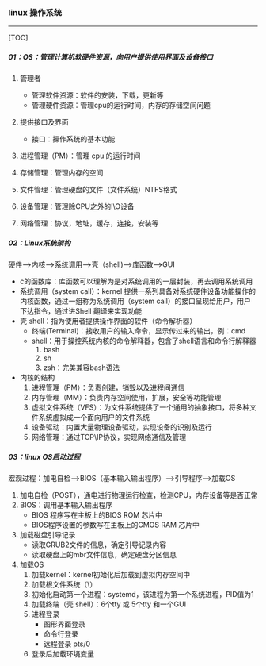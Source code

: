 ### linux 操作系统

------

[TOC]

##### 01：OS：管理计算机软硬件资源，向用户提供使用界面及设备接口

1. 管理者
   - 管理软件资源：软件的安装，下载，更新等
   - 管理硬件资源：管理cpu的运行时间，内存的存储空间问题
2. 提供接口及界面
   - 接口：操作系统的基本功能

1. 进程管理（PM）：管理 cpu 的运行时间
2. 存储管理：管理内存的空间
3. 文件管理：管理硬盘的文件（文件系统）NTFS格式
4. 设备管理：管理除CPU之外的I\O设备
5. 网络管理：协议，地址，缓存，连接，安装等

##### 02：Linux系统架构

硬件—>内核—>系统调用—>壳（shell)—>库函数—>GUI

- c的函数库：库函数可以理解为是对系统调用的一层封装，再去调用系统调用
- 系统调用（system call）：kernel 提供一系列具备对系统硬件设备功能操作的内核函数，通过一组称为系统调用（system call）的接口呈现给用户，用户下达指令，通过进Shell 翻译来实现功能
- 壳 shell：指为使用者提供操作界面的软件（命令解析器）
  - 终端(Terminal)：接收用户的输入命令，显示传过来的输出，例：cmd
  - shell：用于操控系统内核的命令解释器，包含了shell语言和命令行解释器
    1. bash
    2. sh
    3. zsh：完美兼容bash语法
- 内核的结构
  1. 进程管理（PM）：负责创建，销毁以及进程间通信
  2. 内存管理（MM）：负责内存空间使用，扩展，安全等功能管理
  3. 虚拟文件系统（VFS）：为文件系统提供了一个通用的抽象接口，将多种文件系统虚拟成一个面向用户的文件系统
  4. 设备驱动：内置大量物理设备驱动，实现设备的识别及运行
  5. 网络管理：通过TCP\IP协议，实现网络通信及管理

##### 03：linux OS启动过程

宏观过程：加电自检-->BIOS（基本输入输出程序）-->引导程序-->加载OS

1. 加电自检（POST），通电进行物理运行检查，检测CPU，内存设备等是否正常
2. BIOS：调用基本输入输出程序
   - BIOS 程序写在主板上的BIOS ROM 芯片中
   - BIOS程序设置的参数写在主板上的CMOS RAM 芯片中
3. 加载磁盘引导记录
   - 读取GRUB2文件的信息，确定引导记录内容
   - 读取硬盘上的mbr文件信息，确定硬盘分区信息
4. 加载OS
   1. 加载kernel：kernel初始化后加载到虚拟内存空间中
   2. 加载根文件系统（\）
   3. 初始化启动第一个进程：systemd，该进程为第一个系统进程，PID值为1
   4. 加载终端（壳 shell）：6个tty 或 5个tty 和一个GUI
   5. 进程登录
      - 图形界面登录
      - 命令行登录
      - 远程登录 pts/0 
   6. 登录后加载环境变量

